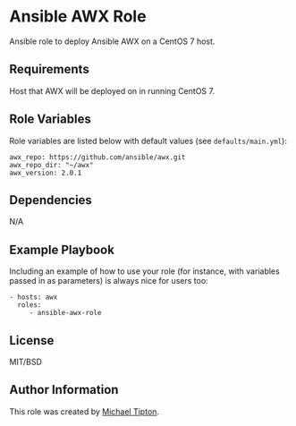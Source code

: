 Ansible AWX Role
=========

Ansible role to deploy Ansible AWX on a CentOS 7 host.

Requirements
------------

Host that AWX will be deployed on in running CentOS 7.

Role Variables
------------

Role variables are listed below with default values (see `defaults/main.yml`):

    awx_repo: https://github.com/ansible/awx.git
    awx_repo_dir: "~/awx"
    awx_version: 2.0.1

Dependencies
------------

N/A

Example Playbook
----------------

Including an example of how to use your role (for instance, with variables passed in as parameters) is always nice for users too:

    - hosts: awx
      roles:
         - ansible-awx-role

License
-------

MIT/BSD

Author Information
------------------

This role was created by [Michael Tipton](https://ibeta.org).
